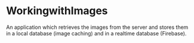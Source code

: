 # WorkingwithImages
An application which retrieves the images from the server and stores them in a local database (image caching) and in a realtime database (Firebase).

